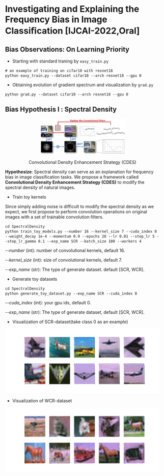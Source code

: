 # Investigating and Explaining the Frequency Bias in Image Classiﬁcation [IJCAI-2022,Oral]

## Bias Observations: On Learning Priority

- Starting with standard traning by `easy_train.py`
```
# an example of training on cifar10 with resnet18
python easy_train.py --dataset cifar10 --arch resnet18 --gpu 0
```
- Obtaining evolution of gradient spectrum and visualization by `grad.py`
```
python grad.py --dataset cifar10 --arch resnet18 --gpu 0
```

## Bias Hypothesis Ι : Spectral Density

<div align="center">
    <img src="CDES/Image/CDES.png" alt="image-20220922143512377" style="zoom:100%;" />
    <p> Convolutional Density Enhancement Strategy (CDES) </p>
</div>

**Hypothesize**: Spectral density can serve as an explanation for frequency bias in image classification tasks. We propose a framework called **Convolutional Density Enhancement Strategy (CDES)** to modify the spectral density of natural images.

- Train toy kernels

Since simply adding noise is difficult to modify the spectral density as we expect, we first propose to perform convolution operations on original images with a set of trainable convolution filters.

```
cd SpectralDensity
python train_toy_models.py --number 16 --kernel_size 7 --cuda_index 0 --weight_decay 1e-4 --momentum 0.9 --epochs 20 --lr 0.01 --step_lr 5 --step_lr_gamma 0.1 --exp_name SCR --batch_size 100 --workers 4
```
*--number* (int): number of convolutional kernels, default 16.

*--kernel_size* (int): size of convolutional kernels, default 7.

*--exp_name* (str): The type of generate dataset. default [SCR, WCR].

- Generate toy datasets
```
cd SpectralDensity
python generate_toy_dataset.py --exp_name SCR --cuda_index 0
```
*--cuda_index* (int): your gpu ids, default 0.

*--exp_name* (str): The type of generate dataset, default [SCR, WCR].


- Visualization of SCR-dataset(take class 0 as an example)
<div align="center">
    <img src="CDES/Image/SCR/0.png" alt="image-20220922143512377" style="zoom:100%;" />
</div>

- Visualization of WCR-dataset
<div align="center">
    <img src="CDES/Image/WCR/all.png" alt="image-20220922143512377" style="zoom:100%;" />
</div>

